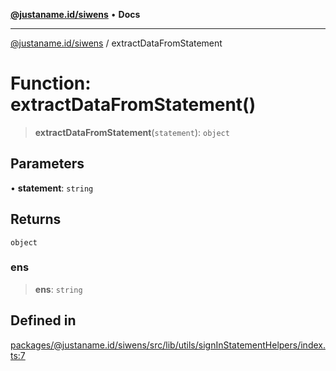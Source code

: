 [**@justaname.id/siwens**](../README.md) • **Docs**

***

[@justaname.id/siwens](../globals.md) / extractDataFromStatement

# Function: extractDataFromStatement()

> **extractDataFromStatement**(`statement`): `object`

## Parameters

• **statement**: `string`

## Returns

`object`

### ens

> **ens**: `string`

## Defined in

[packages/@justaname.id/siwens/src/lib/utils/signInStatementHelpers/index.ts:7](https://github.com/JustaName-id/JustaName-sdk/blob/577c5c787ef18bf8ddf8b997f021738a0e8ca336/packages/@justaname.id/siwens/src/lib/utils/signInStatementHelpers/index.ts#L7)
